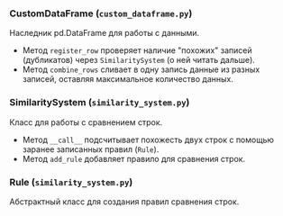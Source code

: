 ### CustomDataFrame (`custom_dataframe.py`)

Наследник pd.DataFrame для работы с данными.

* Метод `register_row` проверяет наличие "похожих" записей (дубликатов) через `SimilaritySystem` (о ней читать дальше).
* Метод `combine_rows` сливает в одну запись данные из разных записей, оставляя максимальное количество данных.

### SimilaritySystem (`similarity_system.py`)

Класс для работы с сравнением строк.

* Метод `__call__` подсчитывает похожесть двух строк с помощью заранее записанных правил (`Rule`).
* Метод `add_rule` добавляет правило для сравнения строк.

### Rule (`similarity_system.py`)

Абстрактный класс для создания правил сравнения строк.
